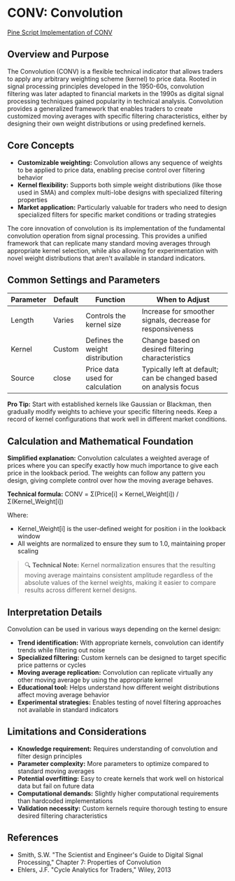 # CONV: Convolution

[Pine Script Implementation of CONV](https://github.com/mihakralj/pinescript/blob/main/indicators/trends_FIR/conv.pine)

## Overview and Purpose

The Convolution (CONV) is a flexible technical indicator that allows traders to apply any arbitrary weighting scheme (kernel) to price data. Rooted in signal processing principles developed in the 1950-60s, convolution filtering was later adapted to financial markets in the 1990s as digital signal processing techniques gained popularity in technical analysis. Convolution provides a generalized framework that enables traders to create customized moving averages with specific filtering characteristics, either by designing their own weight distributions or using predefined kernels.

## Core Concepts

* **Customizable weighting:** Convolution allows any sequence of weights to be applied to price data, enabling precise control over filtering behavior
* **Kernel flexibility:** Supports both simple weight distributions (like those used in SMA) and complex multi-lobe designs with specialized filtering properties
* **Market application:** Particularly valuable for traders who need to design specialized filters for specific market conditions or trading strategies

The core innovation of convolution is its implementation of the fundamental convolution operation from signal processing. This provides a unified framework that can replicate many standard moving averages through appropriate kernel selection, while also allowing for experimentation with novel weight distributions that aren't available in standard indicators.

## Common Settings and Parameters

| Parameter | Default | Function | When to Adjust |
|-----------|---------|----------|---------------|
| Length | Varies | Controls the kernel size | Increase for smoother signals, decrease for responsiveness |
| Kernel | Custom | Defines the weight distribution | Change based on desired filtering characteristics |
| Source | close | Price data used for calculation | Typically left at default; can be changed based on analysis focus |

**Pro Tip:** Start with established kernels like Gaussian or Blackman, then gradually modify weights to achieve your specific filtering needs. Keep a record of kernel configurations that work well in different market conditions.

## Calculation and Mathematical Foundation

**Simplified explanation:**
Convolution calculates a weighted average of prices where you can specify exactly how much importance to give each price in the lookback period. The weights can follow any pattern you design, giving complete control over how the moving average behaves.

**Technical formula:**
CONV = Σ(Price[i] × Kernel_Weight[i]) / Σ(Kernel_Weight[i])

Where:
- Kernel_Weight[i] is the user-defined weight for position i in the lookback window
- All weights are normalized to ensure they sum to 1.0, maintaining proper scaling

> 🔍 **Technical Note:** Kernel normalization ensures that the resulting moving average maintains consistent amplitude regardless of the absolute values of the kernel weights, making it easier to compare results across different kernel designs.

## Interpretation Details

Convolution can be used in various ways depending on the kernel design:

* **Trend identification:** With appropriate kernels, convolution can identify trends while filtering out noise
* **Specialized filtering:** Custom kernels can be designed to target specific price patterns or cycles
* **Moving average replication:** Convolution can replicate virtually any other moving average by using the appropriate kernel
* **Educational tool:** Helps understand how different weight distributions affect moving average behavior
* **Experimental strategies:** Enables testing of novel filtering approaches not available in standard indicators

## Limitations and Considerations

* **Knowledge requirement:** Requires understanding of convolution and filter design principles
* **Parameter complexity:** More parameters to optimize compared to standard moving averages
* **Potential overfitting:** Easy to create kernels that work well on historical data but fail on future data
* **Computational demands:** Slightly higher computational requirements than hardcoded implementations
* **Validation necessity:** Custom kernels require thorough testing to ensure desired filtering characteristics

## References

* Smith, S.W. "The Scientist and Engineer's Guide to Digital Signal Processing," Chapter 7: Properties of Convolution
* Ehlers, J.F. "Cycle Analytics for Traders," Wiley, 2013

